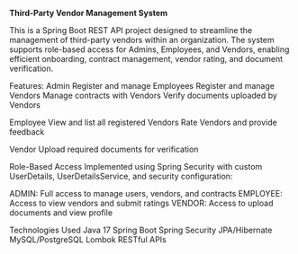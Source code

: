 **Third-Party Vendor Management System**


This is a Spring Boot REST API project designed to streamline the management of third-party vendors within an organization. The system supports role-based access for Admins, Employees, and Vendors, enabling efficient onboarding, contract management, vendor rating, and document verification.

Features:
  Admin
    Register and manage Employees
    Register and manage Vendors
    Manage contracts with Vendors
    Verify documents uploaded by Vendors

  Employee
    View and list all registered Vendors
    Rate Vendors and provide feedback
    
  Vendor
    Upload required documents for verification

Role-Based Access
  Implemented using Spring Security with custom UserDetails, UserDetailsService, and security configuration:

  ADMIN: Full access to manage users, vendors, and contracts
  EMPLOYEE: Access to view vendors and submit ratings
  VENDOR: Access to upload documents and view profile

Technologies Used
  Java 17
  Spring Boot
  Spring Security
  JPA/Hibernate
  MySQL/PostgreSQL
  Lombok
  RESTful APIs
